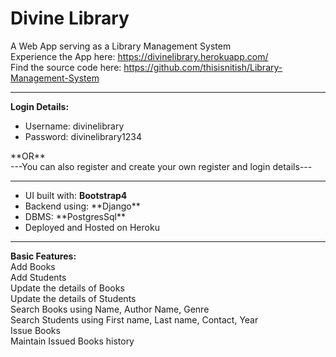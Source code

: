 # Divine Library

A Web App serving as a Library Management System<br>
Experience the App here: https://divinelibrary.herokuapp.com/<br>
Find the source code here: https://github.com/thisisnitish/Library-Management-System<br>
<hr>


**Login Details:**<br>
<ul>
    <li>Username: divinelibrary<br></li>
    <li>Password: divinelibrary1234<br></li>
</ul>
**OR**<br>
---You can also register and create your own register and login details---<br>

<hr>
<ul>
    <li>UI built with: <b>Bootstrap4</b><br></li>
    <li>Backend using: **Django**<br></li>   
    <li>DBMS: **PostgresSql**<br></li>
    <li>Deployed and Hosted on Heroku<br></li>
</ul>
<hr>

**Basic Features:**<br>
Add Books<br>
Add Students<br>
Update the details of Books<br>
Update the details of Students<br>
Search Books using Name, Author Name, Genre<br>
Search Students using First name, Last name, Contact, Year<br>
Issue Books<br>
Maintain Issued Books history<br>
